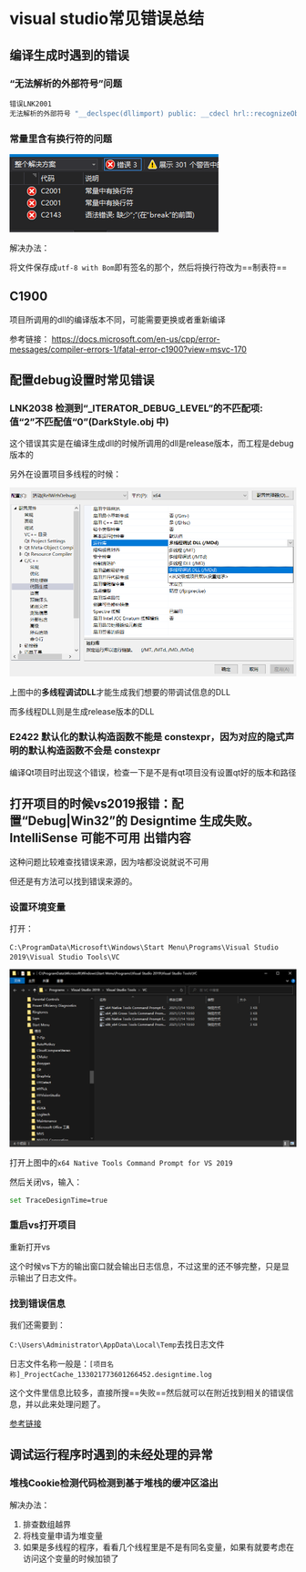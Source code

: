 # visual studio常见错误总结

## 编译生成时遇到的错误

### “无法解析的外部符号”问题

```bash
错误LNK2001	
无法解析的外部符号 "__declspec(dllimport) public: __cdecl hrl::recognizeObjectInImageTask::recognizeObjectInImageTask(void)" (__imp_??0recognizeObjectInImageTask@hrl@@QEAA@XZ)	ROIDepthImageDemoPlugin	C:\hrl\MyWork\algorithmDemoPlugin-HRL\ROIDepthImageDemoPlugin\recognizeCloseObjectPlugin.obj	1	
```

### 常量里含有换行符的问题

![](asset/%E5%B8%B8%E9%87%8F%E9%87%8C%E6%9C%89%E6%8D%A2%E8%A1%8C%E7%AC%A6.png)

解决办法：

将文件保存成`utf-8 with Bom`即有签名的那个，然后将换行符改为==制表符==

## C1900

项目所调用的dll的编译版本不同，可能需要更换或者重新编译

参考链接：
https://docs.microsoft.com/en-us/cpp/error-messages/compiler-errors-1/fatal-error-c1900?view=msvc-170



## 配置debug设置时常见错误

### LNK2038	检测到“_ITERATOR_DEBUG_LEVEL”的不匹配项: 值“2”不匹配值“0”(DarkStyle.obj 中)	

这个错误其实是在编译生成dll的时候所调用的dll是release版本，而工程是debug版本的

另外在设置项目多线程的时候：

![](./asset/debugDLL.png)

上图中的**多线程调试DLL**才能生成我们想要的带调试信息的DLL

而多线程DLL则是生成release版本的DLL

### E2422 默认化的默认构造函数不能是 constexpr，因为对应的隐式声明的默认构造函数不会是 constexpr	

编译Qt项目时出现这个错误，检查一下是不是有qt项目没有设置qt好的版本和路径

## 打开项目的时候vs2019报错：配置“Debug|Win32”的 Designtime 生成失败。IntelliSense 可能不可用 出错内容

这种问题比较难查找错误来源，因为啥都没说就说不可用

但还是有方法可以找到错误来源的。

### 设置环境变量

打开：

`C:\ProgramData\Microsoft\Windows\Start Menu\Programs\Visual Studio 2019\Visual Studio Tools\VC`

![](./asset/x64_Native_Tools.png)

打开上图中的`x64 Native Tools Command Prompt for VS 2019`

然后关闭vs，输入：

```bash
set TraceDesignTime=true
```

### 重启vs打开项目

重新打开vs

这个时候vs下方的输出窗口就会输出日志信息，不过这里的还不够完整，只是显示输出了日志文件。

### 找到错误信息

我们还需要到：

`C:\Users\Administrator\AppData\Local\Temp`去找日志文件

日志文件名称一般是：`[项目名称]_ProjectCache_133021773601266452.designtime.log`

这个文件里信息比较多，直接所搜==失败==然后就可以在附近找到相关的错误信息，并以此来处理问题了。

[参考链接](https://blog.csdn.net/zhoufei95/article/details/121030163)

## 调试运行程序时遇到的未经处理的异常

### 堆栈Cookie检测代码检测到基于堆栈的缓冲区溢出

解决办法：
1. 排查数组越界
2. 将栈变量申请为堆变量
3. 如果是多线程的程序，看看几个线程里是不是有同名变量，如果有就要考虑在访问这个变量的时候加锁了
